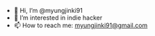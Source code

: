 - 👋 Hi, I’m @myungjinki91
- 👀 I’m interested in indie hacker
- 📫 How to reach me: myungjinki91@gmail.com

<!---
meongjinki/meongjinki is a ✨ special ✨ repository because its `README.md` (this file) appears on your GitHub profile.
You can click the Preview link to take a look at your changes.
--->
